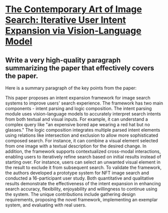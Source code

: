 # [The Contemporary Art of Image Search: Iterative User Intent Expansion   via Vision-Language Model](https://arxiv.org/abs/2312.01656)

## Write a very high-quality paragraph summarizing the paper that effectively covers the paper.

 Here is a summary paragraph of the key points from the paper:

This paper proposes an intent expansion framework for image search systems to improve users' search experience. The framework has two main components - intent parsing and logic composition. The intent parsing module uses vision-language models to accurately interpret search intents from both textual and visual inputs. For example, it can understand a complex query like "an expensive bored ape wearing a red hat but no glasses." The logic composition integrates multiple parsed intent elements using relations like intersection and exclusion to allow more sophisticated composed search. For instance, it can combine a visual element selected from one image with a textual description for the desired change. In addition, the framework supports contextualized cross-modal interactions, enabling users to iteratively refine search based on initial results instead of starting over. For instance, users can select an unwanted visual element in the result to exclude it from subsequent search. To validate the framework, the authors developed a prototype system for NFT image search and conducted a 16-participant user study. Both quantitative and qualitative results demonstrate the effectiveness of the intent expansion in enhancing search accuracy, flexibility, enjoyability and willingness to continue using the system. The unique contributions include gathering design requirements, proposing the novel framework, implementing an exemplar system, and evaluating with real users.
